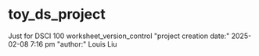 # toy_ds_project
Just for DSCI 100 worksheet_version_control
"project creation date:" 2025-02-08 7:16 pm
"author:" Louis Liu
